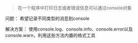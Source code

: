 > 在一个程序中打印日志或者错误信息可以通过console对象

问题：
希望记录不同类型的消息到console

解决方案：
使用console.log、console.info、console.error以及console.warn，利用这些方法内置的格式工具

